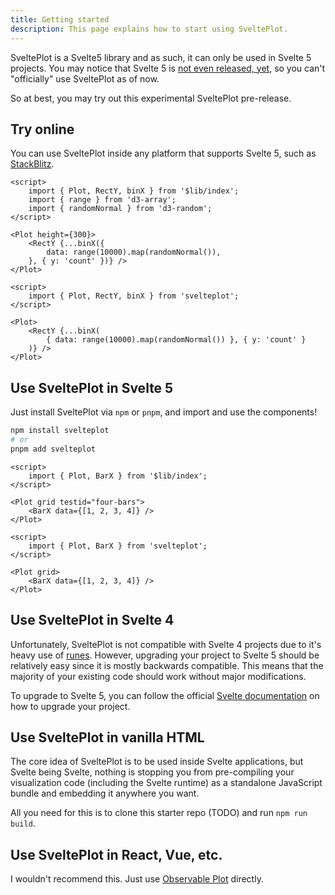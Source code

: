 ```yaml
---
title: Getting started
description: This page explains how to start using SveltePlot.
---
```


SveltePlot is a Svelte5 library and as such, it can only be used in Svelte 5 projects. You may notice that Svelte 5 is [not even released, yet](https://svelte-5-preview.vercel.app/status), so you can't "officially" use SveltePlot as of now.

So at best, you may try out this experimental SveltePlot pre-release.

## Try online

You can use SveltePlot inside any platform that supports Svelte 5, such as [StackBlitz](https://stackblitz.com/edit/vitejs-vite-mh9ogv?file=src%2FApp.svelte&terminal=dev).

```svelte live
<script>
    import { Plot, RectY, binX } from '$lib/index';
    import { range } from 'd3-array';
    import { randomNormal } from 'd3-random';
</script>

<Plot height={300}>
    <RectY {...binX({ 
        data: range(10000).map(randomNormal()),
    }, { y: 'count' })} />
</Plot>
```

```svelte
<script>
    import { Plot, RectY, binX } from 'svelteplot';
</script>

<Plot>
    <RectY {...binX(
        { data: range(10000).map(randomNormal()) }, { y: 'count' }
    )} />
</Plot>
```

## Use SveltePlot in Svelte 5

Just install SveltePlot via `npm` or `pnpm`, and import and use the components!

```sh
npm install svelteplot
# or
pnpm add svelteplot
```

```svelte live
<script>
    import { Plot, BarX } from '$lib/index';
</script>

<Plot grid testid="four-bars">
    <BarX data={[1, 2, 3, 4]} />
</Plot>
```

```svelte
<script>
    import { Plot, BarX } from 'svelteplot';
</script>

<Plot grid>
    <BarX data={[1, 2, 3, 4]} />
</Plot>
```

## Use SveltePlot in Svelte 4

Unfortunately, SveltePlot is not compatible with Svelte 4 projects due to it's heavy use of [runes](https://svelte-5-preview.vercel.app/docs/runes). However, upgrading your project to Svelte 5 should be relatively easy since it is mostly backwards compatible. This means that the majority of your existing code should work without major modifications.

To upgrade to Svelte 5, you can follow the official [Svelte documentation](https://svelte-5-preview.vercel.app/docs/introduction) on how to upgrade your project.

## Use SveltePlot in vanilla HTML

The core idea of SveltePlot is to be used inside Svelte applications, but Svelte being Svelte, nothing is stopping you from pre-compiling your visualization code (including the Svelte runtime) as a standalone JavaScript bundle and embedding it anywhere you want.

All you need for this is to clone this starter repo (TODO) and run `npm run build`.

## Use SveltePlot in React, Vue, etc.

I wouldn't recommend this. Just use [Observable Plot](https://observablehq.com/plot/getting-started#plot-in-react) directly.
